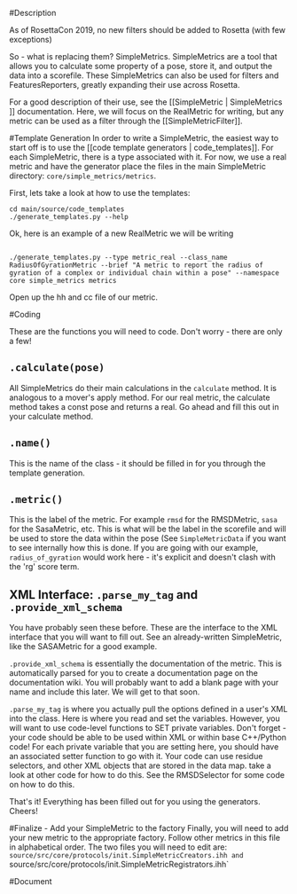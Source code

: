 #Description

As of RosettaCon 2019, no new filters should be added to Rosetta (with few exceptions)

So - what is replacing them?  SimpleMetrics.  SimpleMetrics are a tool that allows you to calculate some property of a pose, store it, and output the data into a scorefile.  These SimpleMetrics can also be used for filters and FeaturesReporters, greatly expanding their use across Rosetta. 

For a good description of their use, see the [[SimpleMetric | SimpleMetrics ]] documentation.  Here, we will focus on the RealMetric for writing, but any metric can be used as a filter through the [[SimpleMetricFilter]].

#Template Generation
In order to write a SimpleMetric, the easiest way to start off is to use the [[code template generators | code_templates]].  For each SimpleMetric, there is a type associated with it.  For now, we use a real metric and have the generator place the files in the main SimpleMetric directory: `core/simple_metrics/metrics`.

First, lets take a look at how to use the templates:
```
cd main/source/code_templates
./generate_templates.py --help
```

Ok, here is an example of a new RealMetric we will be writing
```

./generate_templates.py --type metric_real --class_name RadiusOfGyrationMetric --brief "A metric to report the radius of gyration of a complex or individual chain within a pose" --namespace core simple_metrics metrics 
```

Open up the hh and cc file of our metric. 

#Coding

These are the functions you will need to code.  Don't worry - there are only a few!

## `.calculate(pose)`

All SimpleMetrics do their main calculations in the `calculate` method. It is analogous to a mover's apply method. For our real metric, the calculate method takes a const pose and returns a real.  Go ahead and fill this out in your calculate method. 

## `.name()` 
This is the name of the class - it should be filled in for you through the template generation.

## `.metric()`
This is the label of the metric.  For example `rmsd` for the RMSDMetric, `sasa` for the SasaMetric, etc.  This is what will be the label in the scorefile and will be used to store the data within the pose (See `SimpleMetricData` if you want to see internally how this is done.  If you are going with our example, `radius_of_gyration` would work here - it's explicit and doesn't clash with the 'rg' score term. 

## XML Interface: `.parse_my_tag` and `.provide_xml_schema`
You have probably seen these before.  These are the interface to the XML interface that you will want to fill out.  See an already-written SimpleMetric, like the SASAMetric for a good example.  

`.provide_xml_schema` is essentially the documentation of the metric.  This is automatically parsed for you to create a documentation page on the documentation wiki.  You will probably want to add a blank page with your name and include this later.  We will get to that soon. 

`.parse_my_tag` is where you actually pull the options defined in a user's XML into the class.  Here is where you read and set the variables.  However, you will want to use code-level functions to SET private variables.  Don't forget - your code should be able to be used within XML or within base C++/Python code!  For each private variable that you are setting here, you should have an associated setter function to go with it.  Your code can use residue selectors, and other XML objects that are stored in the data map.  take a look at other code for how to do this.   See the RMSDSelector for some code on how to do this.  

That's it!   Everything has been filled out for you using the generators.  Cheers!

#Finalize - Add your SimpleMetric to the factory
Finally, you will need to add your new metric to the appropriate factory. Follow other metrics in this file in alphabetical order. The two files you will need to edit are: `source/src/core/protocols/init.SimpleMetricCreators.ihh and `source/src/core/protocols/init.SimpleMetricRegistrators.ihh`

#Document
 

